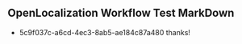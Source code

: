 ## OpenLocalization Workflow Test MarkDown
* 5c9f037c-a6cd-4ec3-8ab5-ae184c87a480 
thanks!<!--HONumber=Mar16_HO3-->

